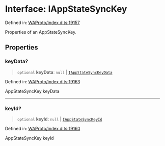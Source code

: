 # Interface: IAppStateSyncKey

Defined in: [WAProto/index.d.ts:19157](https://github.com/Fokusdotid/bail/blob/c004679536d41fcf32da31cecf70d3991dfa31b5/WAProto/index.d.ts#L19157)

Properties of an AppStateSyncKey.

## Properties

### keyData?

> `optional` **keyData**: `null` \| [`IAppStateSyncKeyData`](IAppStateSyncKeyData.md)

Defined in: [WAProto/index.d.ts:19163](https://github.com/Fokusdotid/bail/blob/c004679536d41fcf32da31cecf70d3991dfa31b5/WAProto/index.d.ts#L19163)

AppStateSyncKey keyData

***

### keyId?

> `optional` **keyId**: `null` \| [`IAppStateSyncKeyId`](IAppStateSyncKeyId.md)

Defined in: [WAProto/index.d.ts:19160](https://github.com/Fokusdotid/bail/blob/c004679536d41fcf32da31cecf70d3991dfa31b5/WAProto/index.d.ts#L19160)

AppStateSyncKey keyId

